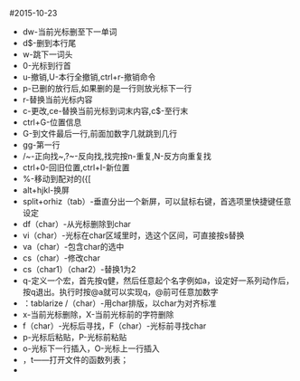 #2015-10-23
- dw-当前光标删至下一单词
- d$-删到本行尾
- w-跳下一词头
- 0-光标到行首
- u-撤销,U-本行全撤销,ctrl+r-撤销命令
- p-已删的放行后,如果删的是一行则放光标下一行
- r-替换当前光标内容
- c-更改,ce-替换当前光标到词末内容,c$-至行末
- ctrl+G-位置信息
- G-到文件最后一行,前面加数字几就跳到几行
- gg-第一行
- /~-正向找~,?~-反向找,找完按n-重复,N-反方向重复找
- ctrl+0-回旧位置,ctrl+I-新位置
- %-移动到配对的({[
- alt+hjkl-换屏
- split+orhiz（tab）-垂直分出一个新屏，可以鼠标右键，首选项里快捷键任意设定
- df（char）-从光标删除到char
- vi（char）-光标在char区域里时，选这个区间，可直接按s替换
- va（char）-包含char的选中
- cs（char）-修改char
- cs（char1）（char2）-替换1为2
- q-定义一个宏，首先按q健，然后任意起个名字例如a，设定好一系列动作后，按q退出。执行时按@a就可以实现q，@前可任意加数字
- ：tablarize /（char）-用char排版，以char为对齐标准
- x-当前光标删除，X-当前光标前的字符删除
- f（char）-光标后寻找，F（char）-光标前寻找char
- p-光标后粘贴，P-光标前粘贴
- o-光标下一行插入，O-光标上一行插入
- ，t——打开文件的函数列表；
- 

